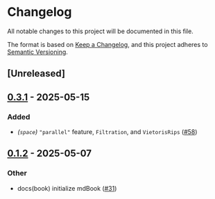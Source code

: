 # Changelog
All notable changes to this project will be documented in this file.

The format is based on [Keep a Changelog](https://keepachangelog.com/en/1.0.0/),
and this project adheres to [Semantic Versioning](https://semver.org/spec/v2.0.0.html).

## [Unreleased]

## [0.3.1](https://github.com/harnesslabs/harness/compare/harness-space-v0.3.0...harness-space-v0.3.1) - 2025-05-15

### Added
- *(`space`)* `"parallel"` feature, `Filtration`, and `VietorisRips` ([#58](https://github.com/harnesslabs/harness/pull/58))

## [0.1.2](https://github.com/harnesslabs/harness/compare/harness-space-v0.1.1...harness-space-v0.1.2) - 2025-05-07

### Other
- docs(book) initialize mdBook ([#31](https://github.com/harnesslabs/harness/pull/31))
